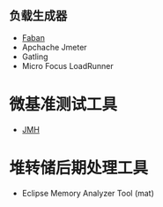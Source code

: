 ## 负载生成器  
- [Faban](./Tool/Faban.md)
- Apchache Jmeter
- Gatling
- Micro Focus LoadRunner

# 微基准测试工具
- [JMH](./Tool/JMH.md)
# 堆转储后期处理工具
- Eclipse Memory Analyzer Tool (mat)